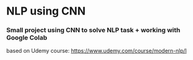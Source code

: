 # NLP using CNN



### Small project using CNN to solve NLP task + working with Google Colab

based on Udemy course: https://www.udemy.com/course/modern-nlp/l
